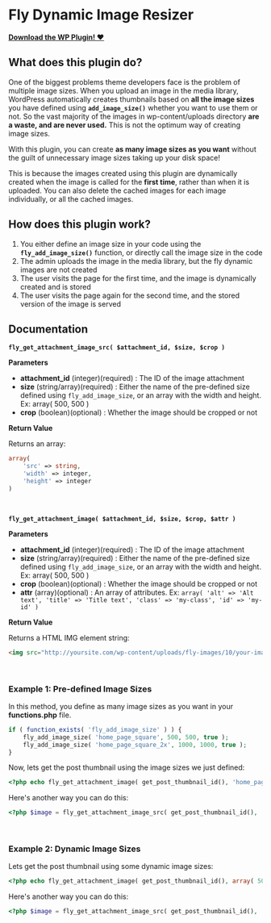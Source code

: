 # Fly Dynamic Image Resizer

**[Download the WP Plugin! ♥](https://wordpress.org/plugins/fly-dynamic-image-resizer/)**

## What does this plugin do?


One of the biggest problems theme developers face is the problem of multiple image sizes. When you upload an image in the media library, WordPress automatically creates thumbnails based on **all the image sizes** you have defined using **`add_image_size()`** whether you want to use them or not. So the vast majority of the images in wp-content/uploads directory **are a waste, and are never used.** This is not the optimum way of creating image sizes.

With this plugin, you can create **as many image sizes as you want** without the guilt of unnecessary image sizes taking up your disk space!

This is because the images created using this plugin are dynamically created when the image is called for the **first time**, rather than when it is uploaded. You can also delete the cached images for each image individually, or all the cached images.

## How does this plugin work?

1. You either define an image size in your code using the **`fly_add_image_size()`** function, or directly call the image size in the code
2. The admin uploads the image in the media library, but the fly dynamic images are not created
3. The user visits the page for the first time, and the image is dynamically created and is stored
4. The user visits the page again for the second time, and the stored version of the image is served


## Documentation

**`fly_get_attachment_image_src( $attachment_id, $size, $crop )`**

**Parameters**

* **attachment_id** (integer)(required) : The ID of the image attachment
* **size** (string/array)(required) : Either the name of the pre-defined size defined using `fly_add_image_size`, or an array with the width and height. Ex: array( 500, 500 )
* **crop** (boolean)(optional) : Whether the image should be cropped or not

**Return Value**

Returns an array:

```php
array(
	'src' => string,
	'width' => integer,
	'height' => integer
)
```

&nbsp;

**`fly_get_attachment_image( $attachment_id, $size, $crop, $attr )`**

**Parameters**

* **attachment_id** (integer)(required) : The ID of the image attachment
* **size** (string/array)(required) : Either the name of the pre-defined size defined using `fly_add_image_size`, or an array with the width and height. Ex: array( 500, 500 )
* **crop** (boolean)(optional) : Whether the image should be cropped or not
* **attr** (array)(optional) : An array of attributes. Ex: `array( 'alt' => 'Alt text', 'title' => 'Title text', 'class' => 'my-class', 'id' => 'my-id' )`

**Return Value**

Returns a HTML IMG element string:

```html
<img src="http://yoursite.com/wp-content/uploads/fly-images/10/your-image-500x500-c.jpg" width="500" height="500" alt="Alt text" />
```

&nbsp;

### Example 1: Pre-defined Image Sizes

In this method, you define as many image sizes as you want in your **functions.php** file.

```php
if ( function_exists( 'fly_add_image_size' ) ) {
	fly_add_image_size( 'home_page_square', 500, 500, true );
	fly_add_image_size( 'home_page_square_2x', 1000, 1000, true );
}
```

Now, lets get the post thumbnail using the image sizes we just defined:

```php
<?php echo fly_get_attachment_image( get_post_thumbnail_id(), 'home_page_square' ); ?>
```

Here's another way you can do this:

```php
<?php $image = fly_get_attachment_image_src( get_post_thumbnail_id(), 'home_page_square' ); echo '<img src="' . $image['src'] . '" width="' . $image['width'] . '" height="' . $image['height'] . '" />'; ?>
```

&nbsp;

### Example 2: Dynamic Image Sizes

Lets get the post thumbnail using some dynamic image sizes:

```php
<?php echo fly_get_attachment_image( get_post_thumbnail_id(), array( 500, 500 ), true ); ?>
```

Here's another way you can do this:

```php
<?php $image = fly_get_attachment_image_src( get_post_thumbnail_id(), 'home_page_square', array( 500, 500 ), true ); echo '<img src="' . $image['src'] . '" width="' . $image['width'] . '" height="' . $image['height'] . '" />'; ?>
```
